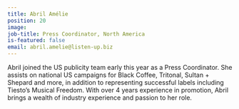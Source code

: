 ```yaml
---
title: Abril Amélie
position: 20
image: 
job-title: Press Coordinator, North America
is-featured: false
email: abril.amelie@listen-up.biz
---
```


Abril joined the US publicity team early this year as a Press Coordinator. She assists on national US campaigns for Black Coffee, Tritonal, Sultan + Shepard and more, in addition to representing successful labels including Tiesto’s Musical Freedom. With over 4 years experience in promotion, Abril brings a wealth of industry experience and passion to her role.